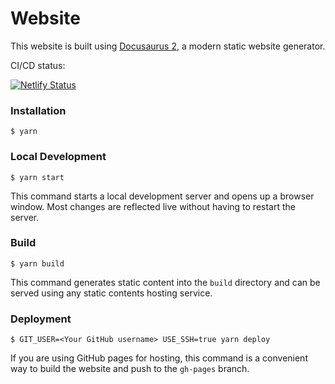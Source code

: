 # Website

This website is built using [Docusaurus 2](https://docusaurus.io/), a modern static website generator.

CI/CD status:

[![Netlify Status](https://api.netlify.com/api/v1/badges/e4dcb0b3-ad59-44c9-843a-3a88fc3f6ee2/deploy-status)](https://app.netlify.com/sites/ryan-cook-blog/deploys)

### Installation

```
$ yarn
```

### Local Development

```
$ yarn start
```

This command starts a local development server and opens up a browser window. Most changes are reflected live without having to restart the server.

### Build

```
$ yarn build
```

This command generates static content into the `build` directory and can be served using any static contents hosting service.

### Deployment

```
$ GIT_USER=<Your GitHub username> USE_SSH=true yarn deploy
```

If you are using GitHub pages for hosting, this command is a convenient way to build the website and push to the `gh-pages` branch.
